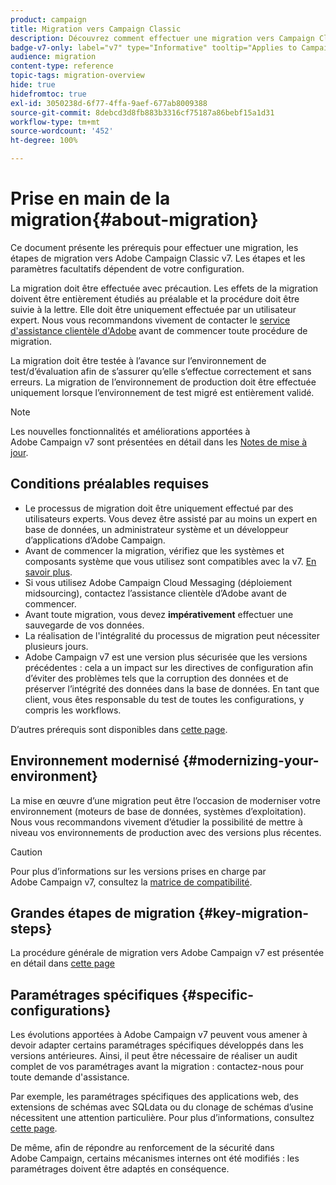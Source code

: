 ```yaml
---
product: campaign
title: Migration vers Campaign Classic
description: Découvrez comment effectuer une migration vers Campaign Classic à partir d'une version précédente de Campaign
badge-v7-only: label="v7" type="Informative" tooltip="Applies to Campaign Classic v7 only"
audience: migration
content-type: reference
topic-tags: migration-overview
hide: true
hidefromtoc: true
exl-id: 3050238d-6f77-4ffa-9aef-677ab8009388
source-git-commit: 8debcd3d8fb883b3316cf75187a86bebf15a1d31
workflow-type: tm+mt
source-wordcount: '452'
ht-degree: 100%

---
```


# Prise en main de la migration{#about-migration}



Ce document présente les prérequis pour effectuer une migration, les étapes de migration vers Adobe Campaign Classic v7. Les étapes et les paramètres facultatifs dépendent de votre configuration.

La migration doit être effectuée avec précaution. Les effets de la migration doivent être entièrement étudiés au préalable et la procédure doit être suivie à la lettre. Elle doit être uniquement effectuée par un utilisateur expert. Nous vous recommandons vivement de contacter le [service d&#39;assistance clientèle d&#39;Adobe](https://helpx.adobe.com/fr/enterprise/admin-guide.html/enterprise/using/support-for-experience-cloud.ug.html) avant de commencer toute procédure de migration.

La migration doit être testée à l’avance sur l’environnement de test/d’évaluation afin de s’assurer qu’elle s’effectue correctement et sans erreurs. La migration de l’environnement de production doit être effectuée uniquement lorsque l’environnement de test migré est entièrement validé.

>[!NOTE]
>
>Les nouvelles fonctionnalités et améliorations apportées à Adobe Campaign v7 sont présentées en détail dans les [Notes de mise à jour](../../rn/using/latest-release.md).


## Conditions préalables requises

* Le processus de migration doit être uniquement effectué par des utilisateurs experts. Vous devez être assisté par au moins un expert en base de données, un administrateur système et un développeur d’applications d’Adobe Campaign.
* Avant de commencer la migration, vérifiez que les systèmes et composants système que vous utilisez sont compatibles avec la v7. [En savoir plus](../../rn/using/compatibility-matrix.md).
* Si vous utilisez Adobe Campaign Cloud Messaging (déploiement midsourcing), contactez l’assistance clientèle d’Adobe avant de commencer.
* Avant toute migration, vous devez **impérativement** effectuer une sauvegarde de vos données.
* La réalisation de l&#39;intégralité du processus de migration peut nécessiter plusieurs jours.
* Adobe Campaign v7 est une version plus sécurisée que les versions précédentes : cela a un impact sur les directives de configuration afin d’éviter des problèmes tels que la corruption des données et de préserver l’intégrité des données dans la base de données. En tant que client, vous êtes responsable du test de toutes les configurations, y compris les workflows.

D’autres prérequis sont disponibles dans [cette page](../../migration/using/before-starting-migration.md).


## Environnement modernisé {#modernizing-your-environment}

La mise en œuvre d’une migration peut être l’occasion de moderniser votre environnement (moteurs de base de données, systèmes d’exploitation). Nous vous recommandons vivement d’étudier la possibilité de mettre à niveau vos environnements de production avec des versions plus récentes.

>[!CAUTION]
>
>Pour plus d’informations sur les versions prises en charge par Adobe Campaign v7, consultez la [matrice de compatibilité](../../rn/using/compatibility-matrix.md).

## Grandes étapes de migration {#key-migration-steps}

La procédure générale de migration vers Adobe Campaign v7 est présentée en détail dans [cette page](../../migration/using/before-starting-migration.md)


## Paramétrages spécifiques {#specific-configurations}

Les évolutions apportées à Adobe Campaign v7 peuvent vous amener à devoir adapter certains paramétrages spécifiques développés dans les versions antérieures. Ainsi, il peut être nécessaire de réaliser un audit complet de vos paramétrages avant la migration : contactez-nous pour toute demande d&#39;assistance.

Par exemple, les paramétrages spécifiques des applications web, des extensions de schémas avec SQLdata ou du clonage de schémas d’usine nécessitent une attention particulière. Pour plus d’informations, consultez [cette page](../../migration/using/configuring-your-platform.md).

De même, afin de répondre au renforcement de la sécurité dans Adobe Campaign, certains mécanismes internes ont été modifiés : les paramétrages doivent être adaptés en conséquence.

